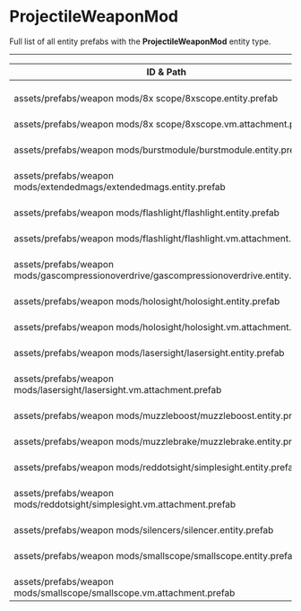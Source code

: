# ProjectileWeaponMod
Full list of all <Badge type="warning" text="18"/> entity prefabs with the **ProjectileWeaponMod** entity type.

---
| ID & Path |
| --- |
| <a href="#4005260636"><Badge id="4005260636" type="tip" text="#"/></a> <Badge type="tip" text="4005260636"/> <br> assets/prefabs/weapon mods/8x scope/8xscope.entity.prefab |
| <a href="#545873399"><Badge id="545873399" type="tip" text="#"/></a> <Badge type="tip" text="545873399"/> <br> assets/prefabs/weapon mods/8x scope/8xscope.vm.attachment.prefab |
| <a href="#1243102785"><Badge id="1243102785" type="tip" text="#"/></a> <Badge type="tip" text="1243102785"/> <br> assets/prefabs/weapon mods/burstmodule/burstmodule.entity.prefab |
| <a href="#330399465"><Badge id="330399465" type="tip" text="#"/></a> <Badge type="tip" text="330399465"/> <br> assets/prefabs/weapon mods/extendedmags/extendedmags.entity.prefab |
| <a href="#3357772531"><Badge id="3357772531" type="tip" text="#"/></a> <Badge type="tip" text="3357772531"/> <br> assets/prefabs/weapon mods/flashlight/flashlight.entity.prefab |
| <a href="#1529000711"><Badge id="1529000711" type="tip" text="#"/></a> <Badge type="tip" text="1529000711"/> <br> assets/prefabs/weapon mods/flashlight/flashlight.vm.attachment.prefab |
| <a href="#869056374"><Badge id="869056374" type="tip" text="#"/></a> <Badge type="tip" text="869056374"/> <br> assets/prefabs/weapon mods/gascompressionoverdrive/gascompressionoverdrive.entity.prefab |
| <a href="#1518608834"><Badge id="1518608834" type="tip" text="#"/></a> <Badge type="tip" text="1518608834"/> <br> assets/prefabs/weapon mods/holosight/holosight.entity.prefab |
| <a href="#1968563077"><Badge id="1968563077" type="tip" text="#"/></a> <Badge type="tip" text="1968563077"/> <br> assets/prefabs/weapon mods/holosight/holosight.vm.attachment.prefab |
| <a href="#768584306"><Badge id="768584306" type="tip" text="#"/></a> <Badge type="tip" text="768584306"/> <br> assets/prefabs/weapon mods/lasersight/lasersight.entity.prefab |
| <a href="#3175048729"><Badge id="3175048729" type="tip" text="#"/></a> <Badge type="tip" text="3175048729"/> <br> assets/prefabs/weapon mods/lasersight/lasersight.vm.attachment.prefab |
| <a href="#4161515557"><Badge id="4161515557" type="tip" text="#"/></a> <Badge type="tip" text="4161515557"/> <br> assets/prefabs/weapon mods/muzzleboost/muzzleboost.entity.prefab |
| <a href="#3158761202"><Badge id="3158761202" type="tip" text="#"/></a> <Badge type="tip" text="3158761202"/> <br> assets/prefabs/weapon mods/muzzlebrake/muzzlebrake.entity.prefab |
| <a href="#320811722"><Badge id="320811722" type="tip" text="#"/></a> <Badge type="tip" text="320811722"/> <br> assets/prefabs/weapon mods/reddotsight/simplesight.entity.prefab |
| <a href="#1623429255"><Badge id="1623429255" type="tip" text="#"/></a> <Badge type="tip" text="1623429255"/> <br> assets/prefabs/weapon mods/reddotsight/simplesight.vm.attachment.prefab |
| <a href="#2395313048"><Badge id="2395313048" type="tip" text="#"/></a> <Badge type="tip" text="2395313048"/> <br> assets/prefabs/weapon mods/silencers/silencer.entity.prefab |
| <a href="#2957289628"><Badge id="2957289628" type="tip" text="#"/></a> <Badge type="tip" text="2957289628"/> <br> assets/prefabs/weapon mods/smallscope/smallscope.entity.prefab |
| <a href="#3672170763"><Badge id="3672170763" type="tip" text="#"/></a> <Badge type="tip" text="3672170763"/> <br> assets/prefabs/weapon mods/smallscope/smallscope.vm.attachment.prefab |
